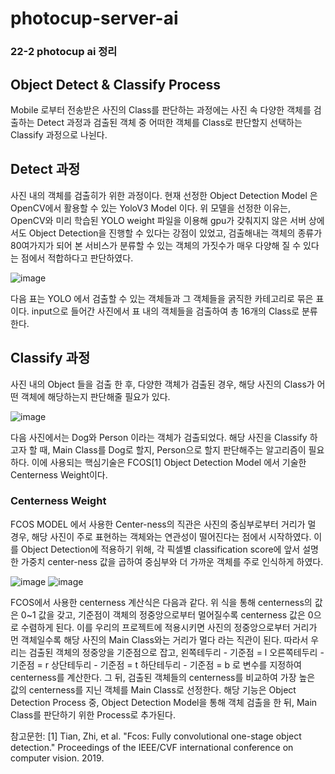 # photocup-server-ai
### 22-2 photocup ai 정리
## Object Detect & Classify Process
Mobile 로부터 전송받은 사진의 Class를 판단하는 과정에는 사진 속 다양한 객체를 검출하는 Detect 과정과 검출된 객체 중 어떠한 객체를 Class로 판단할지 선택하는
Classify 과정으로 나뉜다.
## Detect 과정
사진 내의 객체를 검출히가 위한 과정이다. 현재 선정한 Object Detection Model 은 OpenCV에서 활용할 수 있는 YoloV3 Model 이다. 위 모델을 선정한 이유는, OpenCV와
미리 학습된 YOLO weight 파일을 이용해 gpu가 갖춰지지 않은 서버 상에서도 Object Detection을 진행할 수 있다는 강점이 있었고, 검출해내는 객체의 종류가 80여가지가 
되어 본 서비스가 분류할 수 있는 객체의 가짓수가 매우 다양해 질 수 있다는 점에서 적합하다고 판단하였다.

![image](https://user-images.githubusercontent.com/39343594/231322329-6ff6f5c8-b55b-4f70-97fe-61501300f3de.png)

다음 표는 YOLO 에서 검출할 수 있는 객체들과 그 객체들을 굵직한 카테고리로 묶은 표이다. input으로 들어간 사진에서 표 내의 객체들을 검출하여 총 16개의 Class로 분류한다.

## Classify 과정
사진 내의 Object 들을 검출 한 후, 다양한 객체가 검출된 경우, 해당 사진의 Class가 어떤 객체에 해당하는지 판단해줄 필요가 있다.

![image](https://user-images.githubusercontent.com/39343594/231322542-2c6a0559-794e-4a73-a486-86c1d631d6da.png)

다음 사진에서는 Dog와 Person 이라는 객체가 검출되었다. 해당 사진을 Classify 하고자 할 때, Main Class를 Dog로 할지, Person으로 할지 판단해주는 알고리즘이 필요하다.
이에 사용되는 핵심기술은 FCOS[1] Object Detection Model 에서 기술한 Centerness Weight이다.

### Centerness Weight
FCOS MODEL 에서 사용한 Center-ness의 직관은 사진의 중심부로부터 거리가 멀 경우, 해당 사진이 주로 표현하는 객체와는 연관성이 떨어진다는 점에서 시작하였다.
이를 Object Detection에 적용하기 위해, 각 픽셀별 classification score에 앞서 설명한 가중치 center-ness 값을 곱하여 중심부와 더 가까운 객체를 주로 인식하게 하였다.

![image](https://user-images.githubusercontent.com/39343594/231323130-ab535377-d27f-4b70-b357-ec027c74c08c.png)
![image](https://user-images.githubusercontent.com/39343594/231323285-1b5977e8-4393-48cd-af68-b3a6787f01c2.png)

FCOS에서 사용한 centerness 계산식은 다음과 같다. 위 식을 통해 centerness의 값은 0~1 값을 갖고, 기준점이 객체의 정중앙으로부터 멀어질수록 centerness 값은 0으로
수렴하게 된다.
이를 우리의 프로젝트에 적용시키면 사진의 정중앙으로부터 거리가 먼 객체일수록 해당 사진의 Main Class와는 거리가 멀다 라는 직관이 된다. 따라서 우리는 검출된 객체의 
정중앙을 기준점으로 잡고,
    왼쪽테두리 - 기준점 = l
    오른쪽테두리 - 기준점 = r 
    상단테두리 - 기준점 = t
    하단테두리 - 기준점 = b
로 변수를 지정하여 centerness를 계산한다.
그 뒤, 검출된 객체들의 centerness를 비교하여 가장 높은 값의 centerness를 지닌 객체를 Main Class로 선정한다.
해당 기능은 Object Detection Process 중, Object Detection Model을 통해 객체 검출을 한 뒤, Main Class를 판단하기 위한 Process로 추가된다.


참고문헌:
[1] Tian, Zhi, et al. "Fcos: Fully convolutional one-stage object detection." Proceedings of the IEEE/CVF international conference on computer vision. 2019.
